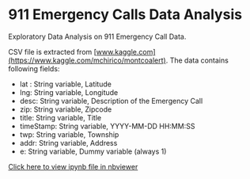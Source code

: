 # 911 Emergency Calls Data Analysis

Exploratory Data Analysis on 911 Emergency Call Data. 

CSV file is extracted from [www.kaggle.com](https://www.kaggle.com/mchirico/montcoalert). The data contains following fields:

* lat : String variable, Latitude
* lng: String variable, Longitude
* desc: String variable, Description of the Emergency Call
* zip: String variable, Zipcode
* title: String variable, Title
* timeStamp: String variable, YYYY-MM-DD HH:MM:SS
* twp: String variable, Township
* addr: String variable, Address
* e: String variable, Dummy variable (always 1)


[Click here to view ipynb file in nbviewer](https://nbviewer.jupyter.org/github/vipin-tech/911-Emergency-Calls/blob/master/analysis.ipynb)
